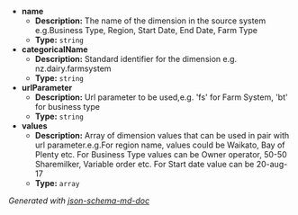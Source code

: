  - <b id="#/properties/name">name</b>
	 - **Description:** The name of the dimension in the source system e.g.Business Type, Region, Start Date, End Date, Farm Type
	 - **Type:** `string`
 - <b id="#/properties/categoricalName">categoricalName</b>
	 - **Description:** Standard identifier for the dimension e.g. nz.dairy.farmsystem
	 - **Type:** `string`
 - <b id="#/properties/urlParameter">urlParameter</b>
	 - **Description:** Url parameter to be used,e.g. 'fs' for Farm System, 'bt' for business type
	 - **Type:** `string`
 - <b id="#/properties/values">values</b>
	 - **Description:** Array of dimension values that can be used in pair with url parameter.e.g.For region name, values could be Waikato, Bay of Plenty etc. For Business Type values can be Owner operator, 50-50 Sharemilker, Variable order etc. For Start date value can be 20-aug-17
	 - **Type:** `array`

_Generated with [json-schema-md-doc](https://brianwendt.github.io/json-schema-md-doc/)_